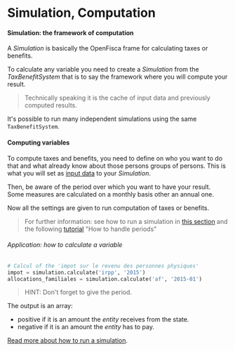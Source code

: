 # Simulation, Computation

#### Simulation: the framework of computation
A *Simulation* is basically the OpenFisca frame for calculating taxes or benefits.

To calculate any variable you need to create a *Simulation* from the *TaxBenefitSystem* that is to say the framework where you will compute your result.

> Technically speaking it is the cache of input data and previously computed results.

It's possible to run many independent simulations using the same `TaxBenefitSystem`.

#### Computing variables

To compute taxes and benefits, you need to define on who you want to do that and what already know about those persons groups of persons. This is what you will set as [input data](./key-concepts/input_data.md) to your *Simulation*.

Then, be aware of the period over which you want to have your result. Some measures are calculated on a monthly basis other an annual one.

Now all the settings are given to run computation of taxes or benefits.

> For further information: see how to run a simulation in [this section](./running-simulation.md) and the following [tutorial](http://mybinder.org:/repo/openfisca/tutorial) "How to handle periods"

###### Application: how to calculate a variable

```python
# Calcul of the 'impot sur le revenu des personnes physiques'
impot = simulation.calculate('irpp', '2015')
allocations_familiales = simulation.calculate('af', '2015-01')
```

 > HINT: Don't forget to give the period.

 The output is an array:
 - positive if it is an amount the *entity* receives from the state.
 - negative if it is an amount the *entity* has to pay.

[Read more about how to run a simulation](./running-simulation.md).
